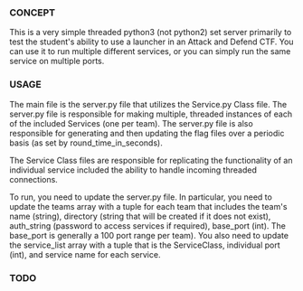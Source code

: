 ### CONCEPT
This is a very simple threaded python3 (not python2) set server primarily to test the student's ability to use a launcher in an Attack and Defend CTF. You can use it to run multiple different services, or you can simply run the same service on multiple ports.

### USAGE
The main file is the server.py file that utilizes the Service.py Class file. The server.py file is responsible for making multiple, threaded instances of each of the included Services (one per team). The server.py file is also responsible for generating and then updating the flag files over a periodic basis (as set by round_time_in_seconds).

The Service Class files are responsible for replicating the functionality of an individual service included the ability to handle incoming threaded connections.

To run, you need to update the server.py file. In particular, you need to update the teams array with a tuple for each team that includes the team's name (string), directory (string that will be created if it does not exist), auth_string (password to access services if required), base_port (int). The base_port is generally a 100 port range per team). You also need to update the service_list array with a tuple that is the ServiceClass, individual port (int), and service name for each service.

### TODO
